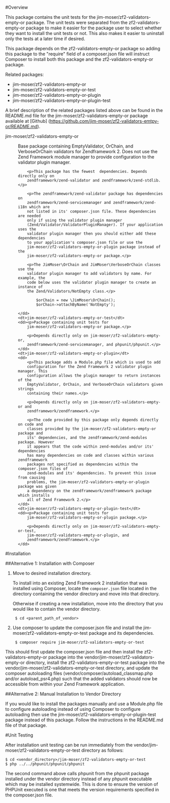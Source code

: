 #Overview

This package contains the unit tests for the jim-moser/zf2-validators-empty-or 
package. The unit tests were separated from the zf2-validators-empty-or package 
to make it easier for the package user to select whether they want to install 
the unit tests or not. This also makes it easier to uninstall only the tests at 
a later time if desired.

This package depends on the zf2-validators-empty-or 
package so adding this package to the "require" field of a composer.json file 
will instruct Composer to install both this package and the 
zf2-validators-empty-or package.

Related packages:

* jim-moser/zf2-validators-empty-or
* jim-moser/zf2-validators-empty-or-test
* jim-moser/zf2-validators-empty-or-plugin
* jim-moser/zf2-validators-empty-or-plugin-test
	
A brief description of the related packages listed above can be found in the 
README.md file for the jim-moser/zf2-validators-empty-or package available at 
[Github] (https://github.com/jim-moser/zf2-validators-emtpy-or/README.md). 

<dl>
	<dt>jim-moser/zf2-validators-empty-or</dt>
	<dd><p>Base package containing EmptyValidator, OrChain, and VerboseOrChain
		validators for Zendframework 2. Does not use the Zend Framework module 
		manager to provide configuration to the validator plugin manager.</p>
		
		<p>This package has the fewest	dependencies. Depends directly only on 
		zendframework/zend-validator and zendframework/zend-stdlib.</p>
		
		<p>The zendframework/zend-validator package has dependencies on 
		zendframework/zend-servicemanager and zendframework/zend-i18n which are 
		not listed in its' composer.json file. These dependencies are needed  
		only if using the validator plugin manager 
		(Zend/Validator/ValidatorPluginManager). If your application uses the 
		validator plugin manager then you should either add these dependencies 
		to your application's composer.json file or use the 
		jim-moser/zf2-validators-empty-or-plugin package instead of the 
		jim-moser/zf2-validators-empty-or package.</p>
		
		<p>The JimMoser\OrChain and	JimMoser\VerboseOrChain classes use the 
		validator plugin manager to add validators by name. For example, the 
		code below uses the validator plugin manager to create an instance of 
		the Zend/Validators/NotEmpty class.</p>
		
			$orChain = new \JimMoser\OrChain();
			$orChain->attachByName('NotEmpty');
			
	</dd>
	<dt>jim-moser/zf2-validators-empty-or-test</dt>
	<dd><p>Package containing unit tests for 
		jim-moser/zf2-validators-empty-or package.</p>
		
		<p>Depends directly only on jim-moser/zf2-validators-empty-or, 
		zendframework/zend-servicemanager, and phpunit/phpunit.</p>
	</dd>
	<dt>jim-moser/zf2-validators-empty-or-plugin</dt>
	<dd>
		<p>This package adds a Module.php file which is used to add 
		configuration for the Zend Framework 2 validator plugin manager. This 
		configuration allows the plugin manager to return instances of the 
		EmptyValidator, OrChain, and VerboseOrChain validators given strings 
		containing their names.</p>
		
		<p>Depends directly only on jim-moser/zf2-validators-empty-or and 
		zendframework/zendframework.</p>
		
		<p>The code provided by this package only depends directly on code and 
		classes provided by the jim-moser/zf2-validators-empty-or package and 
		its' dependencies, and the zendframework/zend-modules package. However 
		it appears that the code within zend-modules and/or its' dependencies 
		has many dependencies on code and classes within various zendframework 
		packages not specified as dependencies within the composer.json files of 
		zend-modules and its' dependencies. To prevent this issue from causing 
		problems, the jim-moser/zf2-validators-empty-or-plugin package was given  
		a dependency on the zendframework/zendframework package which installs 
		all of Zend Framework 2.</p>
	</dd>
	<dt>jim-moser/zf2-validators-empty-or-plugin-test</dt>
	<dd><p>Package containing unit tests for
		jim-moser/zf2-validators-empty-or-plugin package.</p>
		
		<p>Depends directly only on jim-moser/zf2-validators-empty-or-test, 
		jim-moser/zf2-validators-empty-or-plugin, and 
		zendframework/zendframework.</p>
	</dd>
</dl>

#Installation

##Alternative 1: Installation with Composer

1. Move to desired installation directory.

	To install into an existing Zend Framework 2 installation that was installed 
	using Composer, locate the `composer.json` file located in the directory 
	containing the vendor directory and move into that directory. 
	
	Otherwise if creating a new installation, move into the directory that you  
	would like to contain the vendor directory.

		$ cd <parent_path_of_vendor>	
	
2. Use composer to update the composer.json file and install the 
	jim-moser/zf2-validators-empty-or-test package and its dependencies.

		$ composer require jim-moser/zf2-validators-empty-or-test
	
This should first update the composer.json file and then install the 
zf2-validators-empty-or package into the 
vendor/jim-moser/zf2-validators-empty-or directory, install the 
zf2-validators-empty-or-test package into the 
vendor/jim-moser/zf2-validators-empty-or-test directory, and update the 
composer autoloading files (vendor/composer/autoload_classmap.php and/or 
autoload_psr4.php) such that the added validators should now be accessible from 
within your Zend Framework application.

##Alternative 2: Manual Installation to Vendor Directory

If you would like to install the packages manually and use a Module.php file to 
configure autoloading instead of using Composer to configure autoloading then 
use the jim-moser/zf2-validators-empty-or-plugin-test package instead of this 
package. Follow the instructions in the README.md file of that package.

#Unit Testing

After installation unit testing can be run immediately from the 
vendor/jim-moser/zf2-validators-empty-or-test directory as follows:

	$ cd <vendor_directory>/jim-moser/zf2-validators-empty-or-test
	$ php ../../phpunit/phpunit/phpunit

The second command above calls phpunit from the phpunit package installed under 
the vendor directory instead of any phpunit executable which may be installed 
systemwide. This is done to ensure the version of PHPUnit executed is one that 
meets the version requirements specified in the composer.json file.